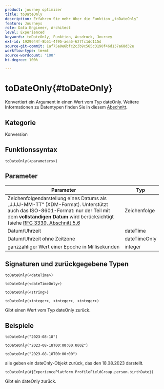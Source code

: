 ```yaml
---
product: journey optimizer
title: toDateOnly
description: Erfahren Sie mehr über die Funktion „toDateOnly“
feature: Journeys
role: Data Engineer, Architect
level: Experienced
keywords: toDateOnly, Funktion, Ausdruck, Journey
exl-id: 1929644f-8b51-4f95-aea5-627fc1dd115d
source-git-commit: 1af75a0e6bfc2c3b9c565c3190f46d137a68d32e
workflow-type: tm+mt
source-wordcount: '100'
ht-degree: 100%

---
```


# toDateOnly{#toDateOnly}

Konvertiert ein Argument in einen Wert vom Typ dateOnly. Weitere Informationen zu Datentypen finden Sie in diesem [Abschnitt](../expression/data-types.md).

## Kategorie

Konversion

## Funktionssyntax

`toDateOnly(<parameters>)`

## Parameter

| Parameter | Typ |
|-----------|------------------|
| Zeichenfolgendarstellung eines Datums als „JJJJ-MM-TT“ (XDM-Format). Unterstützt auch das ISO-8601-Format: nur der Teil mit dem **vollständigen Datum** wird berücksichtigt (siehe [RFC 3339, Abschnitt 5.6](https://www.rfc-editor.org/rfc/rfc3339#section-5.6) | Zeichenfolge |
| Datum/Uhrzeit | dateTime |
| Datum/Uhrzeit ohne Zeitzone | dateTimeOnly |
| ganzzahliger Wert einer Epoche in Millisekunden | integer |

## Signaturen und zurückgegebene Typen

`toDateOnly(<dateTime>)`

`toDateOnly(<dateTimeOnly>)`

`toDateOnly(<string>)`

`toDateOnly(<integer>, <integer>, <integer>)`

Gibt einen Wert vom Typ dateOnly zurück.

## Beispiele

`toDateOnly("2023-08-18")`

`toDateOnly("2023-08-18T00:00:00.000Z")`

`toDateOnly("2023-08-18T00:00:00")`

alle geben ein dateOnly-Objekt zurück, das den 18.08.2023 darstellt.

`toDateOnly(#{ExperiencePlatform.ProfileFieldGroup.person.birthDate})`

Gibt ein dateOnly zurück.
